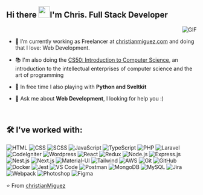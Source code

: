 ## Hi there <img src="https://raw.githubusercontent.com/iampavangandhi/iampavangandhi/master/gifs/Hi.gif" width="30px">I'm Chris. Full Stack Developer

<img align="right" alt="GIF" src="https://christianmiguez.com/assets/images/me.webp" />

&emsp;

- 🔭 I’m currently working as Freelancer at [christianmiguez.com](https://christianmiguez.com/) and doing that I love: Web Development.
- 📚 I'm also doing the [CS50: Introduction to Computer Science](https://pll.harvard.edu/course/cs50-introduction-computer-science), an introduction to the intellectual enterprises of computer science and the art of programming

- 🌱 In free time I also playing with **Python and Sveltkit**

- 💬 Ask me about **Web Development**, I looking for help you :)

&emsp;

## 🛠️ I've worked with:

![HTML](https://img.shields.io/badge/-HTML-000?&logo=HTML5)
![CSS](https://img.shields.io/badge/-CSS-000?&logo=CSS3)
![SCSS](https://img.shields.io/badge/-SCSS-000?&logo=Sass)
![JavaScript](https://img.shields.io/badge/-JavaScript-000?&logo=JavaScript)
![TypeScript](https://img.shields.io/badge/-TypeScript-000?&logo=TypeScript&logoColor=007ACC)
![PHP](https://img.shields.io/badge/-PHP-000?&logo=PHP)
![Laravel](https://img.shields.io/badge/-Laravel-000?&logo=Laravel)
![CodeIgniter](https://img.shields.io/badge/-CodeIgniter-000?&logo=CodeIgniter)
![Wordpress](https://img.shields.io/badge/-Wordpress-000?&logo=Wordpress)
![React](https://img.shields.io/badge/-React-000?&logo=React)
![Redux](https://img.shields.io/badge/-Redux-000?&logo=Redux)
![Node.js](https://img.shields.io/badge/-Node.js-000?&logo=node.js)
![Express.js](https://img.shields.io/badge/-Express.js-000?&logo=Express.js)
![Nest.js](https://img.shields.io/badge/-Nest.js-000?&logo=Nest.js)
![Next.js](https://img.shields.io/badge/-Next.js-000?&logo=Next.js)
![Material-UI](https://img.shields.io/badge/-Material--UI-000?&logo=Material-UI)
![Tailwind](https://img.shields.io/badge/-Tailwind-000?&logo=Tailwindcss)
![AWS](https://img.shields.io/badge/-AWS-000?&logo=Amazon-AWS&logoColor=FF9900)
![Git](https://img.shields.io/badge/-Git-000?&logo=Git)
![GitHub](https://img.shields.io/badge/-GitHub-000?&logo=GitHub)
![Docker](https://img.shields.io/badge/-Docker-000?&logo=Docker)
![Jest](https://img.shields.io/badge/-Jest-000?&logo=Jest)
![VS Code](https://img.shields.io/badge/-VS%20Code-000?&logo=Visual-Studio-Code)
![Postman](https://img.shields.io/badge/-Postman-000?&logo=Postman)
![MongoDB](https://img.shields.io/badge/-MongoDB-000?&logo=MongoDB)
![MySQL](https://img.shields.io/badge/-MySQL-000?&logo=MySQL)
![Jira](https://img.shields.io/badge/-Jira-000?&logo=Jira)
![Webpack](https://img.shields.io/badge/-Webpack-000?&logo=Webpack)
![Photoshop](https://img.shields.io/badge/-Photoshop-000?&logo=Adobe-Photoshop)
![Figma](https://img.shields.io/badge/-Figma-000?&logo=Figma)

⭐️ From [christianMiguez](https://github.com/christianMiguez)
